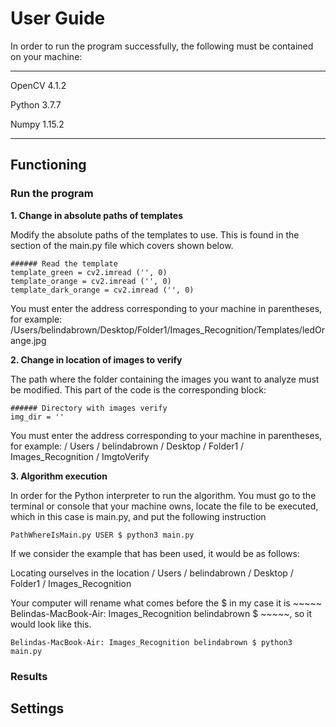 # User Guide

In order to run the program successfully, the following must be contained on your machine:

----------
OpenCV 4.1.2

Python 3.7.7

Numpy 1.15.2

----------


## Functioning

### Run the program

**1. Change in absolute paths of templates**

Modify the absolute paths of the templates to use. This is found in the section of the main.py file which covers
shown below.

~~~~~
###### Read the template
template_green = cv2.imread ('', 0)
template_orange = cv2.imread ('', 0)
template_dark_orange = cv2.imread ('', 0)
~~~~~

You must enter the address corresponding to your machine in parentheses, for example:
/Users/belindabrown/Desktop/Folder1/Images_Recognition/Templates/ledOrange.jpg

**2. Change in location of images to verify**

The path where the folder containing the images you want to analyze must be modified. This part of the code is the corresponding block:

~~~~~
###### Directory with images verify
img_dir = ''
~~~~~

You must enter the address corresponding to your machine in parentheses, for example:
/ Users / belindabrown / Desktop / Folder1 / Images_Recognition / ImgtoVerify

**3. Algorithm execution**

In order for the Python interpreter to run the algorithm. You must go to the terminal or console that your machine owns, locate the file to be executed, which in this case is main.py, and put the following instruction

~~~~~
PathWhereIsMain.py USER $ python3 main.py
~~~~~

If we consider the example that has been used, it would be as follows:

Locating ourselves in the location / Users / belindabrown / Desktop / Folder1 / Images_Recognition

Your computer will rename what comes before the $ in my case it is ~~~~~ Belindas-MacBook-Air: Images_Recognition belindabrown $ ~~~~~, so it would look like this.

~~~~~
Belindas-MacBook-Air: Images_Recognition belindabrown $ python3 main.py
~~~~~

### Results

## Settings
